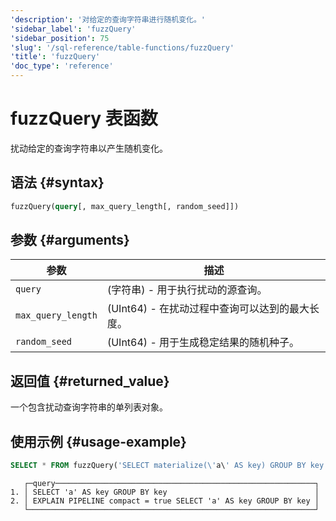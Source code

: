```yaml
---
'description': '对给定的查询字符串进行随机变化。'
'sidebar_label': 'fuzzQuery'
'sidebar_position': 75
'slug': '/sql-reference/table-functions/fuzzQuery'
'title': 'fuzzQuery'
'doc_type': 'reference'
---
```



# fuzzQuery 表函数

扰动给定的查询字符串以产生随机变化。

## 语法 {#syntax}

```sql
fuzzQuery(query[, max_query_length[, random_seed]])
```

## 参数 {#arguments}

| 参数               | 描述                                                                       |
|--------------------|----------------------------------------------------------------------------|
| `query`            | (字符串) - 用于执行扰动的源查询。                                            |
| `max_query_length` | (UInt64) - 在扰动过程中查询可以达到的最大长度。                          |
| `random_seed`      | (UInt64) - 用于生成稳定结果的随机种子。                                    |

## 返回值 {#returned_value}

一个包含扰动查询字符串的单列表对象。

## 使用示例 {#usage-example}

```sql
SELECT * FROM fuzzQuery('SELECT materialize(\'a\' AS key) GROUP BY key') LIMIT 2;
```

```response
   ┌─query──────────────────────────────────────────────────────────┐
1. │ SELECT 'a' AS key GROUP BY key                                 │
2. │ EXPLAIN PIPELINE compact = true SELECT 'a' AS key GROUP BY key │
   └────────────────────────────────────────────────────────────────┘
```
